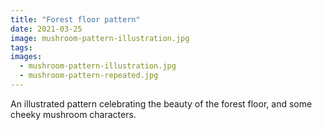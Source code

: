 ```yaml
---
title: "Forest floor pattern"
date: 2021-03-25
image: mushroom-pattern-illustration.jpg
tags:
images:
  - mushroom-pattern-illustration.jpg
  - mushroom-pattern-repeated.jpg
---
```


An illustrated pattern celebrating the beauty of the forest floor, and some cheeky mushroom characters.